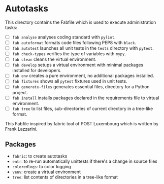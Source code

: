 # Autotasks

This directory contains the Fabfile which is used to execute administration tasks:

- [ ] `fab analyse` analyses coding standard with `pylint`.
- [ ] `fab autoformat` formats code files following PEP8 with `black`.
- [ ] `fab autotest` launches all unit tests in the `tests` directory with `pytest`.
- [ ] `fab check-types` verifies the type of variables with `mypy`.
- [ ] `fab clean` cleans the virtual environment.
- [ ] `fab develop` setups a virtual environment with minimal packages installed for developers.
- [ ] `fab env` creates a pure environment, no additional packages installed.
- [ ] `fab fixtures` shows all `pytest` fixtures used in unit tests.
- [ ] `fab generate-files` generates essential files, directory for a Python project.
- [ ] `fab install` installs packages declared in the requirements file to virtual environment.
- [ ] `fab tree` to list files, sub-directories of current directory in a tree-like format.

This Fabfile inspired by fabric tool of POST Luxembourg which is written by Frank Lazzarini.

## Packages
- `fabric`: to create autotasks
- `entr`: to re-run automatically unittests if there's a change in source files
- `coloredlogs`: to color logging
- `venv`: create a virtual environment
- `tree`: list contents of directories in a tree-like format
